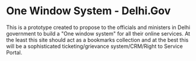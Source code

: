 # One Window System - Delhi.Gov
This is a prototype created to propose to the officials and ministers in Delhi government to build a "One window system" for all their online services. At the least this site should act as a bookmarks collection and at the best this will be a sophisticated ticketing/grievance system/CRM/Right to Service Portal.
